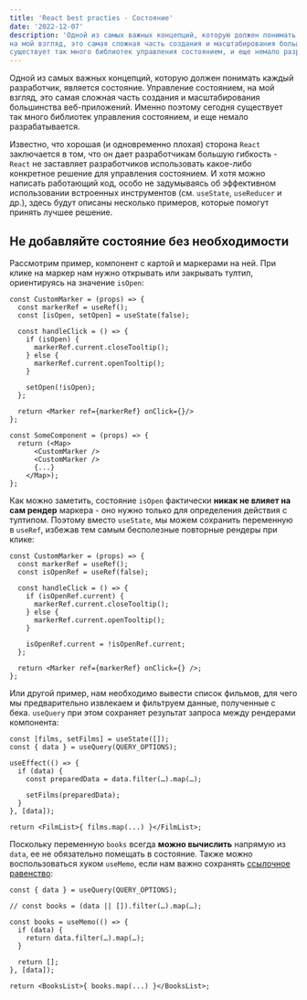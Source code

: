 ```yaml
---
title: 'React best practies - Состояние'
date: '2022-12-07'
description: 'Одной из самых важных концепций, которую должен понимать каждый разработчик, является состояние. Управление состоянием,
на мой взгляд, это самая сложная часть создания и масштабирования большинства веб-приложений. Именно поэтому сегодня
существует так много библиотек управления состоянием, и еще немало разрабатывается.'
---
```


Одной из самых важных концепций, которую должен понимать каждый разработчик, является состояние. Управление состоянием,
на мой взгляд, это самая сложная часть создания и масштабирования большинства веб-приложений. Именно поэтому сегодня
существует так много библиотек управления состоянием, и еще немало разрабатывается.

Известно, что хорошая (и одновременно плохая) сторона `React` заключается в том, что он дает разработчикам большую
гибкость - `React` не заставляет разработчиков использовать какое-либо конкретное решение для управления состоянием. И
хотя можно написать работающий код, особо не задумываясь об эффективном использовании встроенных инструментов (см.
`useState`, `useReducer` и др.), здесь будут описаны несколько примеров, которые помогут принять лучшее решение.

## Не добавляйте состояние без необходимости

Рассмотрим пример, компонент с картой и маркерами на ней. При клике на маркер нам нужно открывать или закрывать тултип,
ориентируясь на значение `isOpen`:

```js[class="line-numbers"]
const CustomMarker = (props) => {
  const markerRef = useRef();
  const [isOpen, setOpen] = useState(false);

  const handleClick = () => {
    if (isOpen) {
      markerRef.current.closeTooltip();
    } else {
      markerRef.current.openTooltip();
    }

    setOpen(!isOpen);
  };

  return <Marker ref={markerRef} onClick={}/>
};

const SomeComponent = (props) => {
  return (<Map>
      <CustomMarker />
      <CustomMarker />
      {...}
    </Map>);
};
```

Как можно заметить, состояние `isOpen` фактически **никак не влияет на сам рендер** маркера - оно нужно только для
определения действия с тултипом. Поэтому вместо `useState`, мы можем сохранить переменную в `useRef`, избежав тем самым
бесполезные повторные рендеры при клике:

```tsx
const CustomMarker = (props) => {
  const markerRef = useRef();
  const isOpenRef = useRef(false);

  const handleClick = () => {
    if (isOpenRef.current) {
      markerRef.current.closeTooltip();
    } else {
      markerRef.current.openTooltip();
    }

    isOpenRef.current = !isOpenRef.current;
  };

  return <Marker ref={markerRef} onClick={} />;
};
```

Или другой пример, нам необходимо вывести список фильмов, для чего мы предварительно извлекаем и фильтруем данные,
полученные с бека. `useQuery` при этом сохраняет результат запроса между рендерами компонента:

```tsx
const [films, setFilms] = useState([]);
const { data } = useQuery(QUERY_OPTIONS);

useEffect(() => {
  if (data) {
    const preparedData = data.filter(…).map(…);

    setFilms(preparedData);
  }
}, [data]);

return <FilmList>{ films.map(...) }</FilmList>;
```

Поскольку переменную `books` всегда **можно вычислить** напрямую из `data`, ее не обязательно помещать в состояние.
Также можно воспользоваться хуком `useMemo`, если нам важно сохранять
[ссылочное равенство](https://learn.javascript.ru/object-copy#sravnenie-po-ssylke):

```tsx
const { data } = useQuery(QUERY_OPTIONS);

// const books = (data || []).filter(…).map(…);

const books = useMemo(() => {
  if (data) {
    return data.filter(…).map(…);
  }

  return [];
}, [data]);

return <BooksList>{ books.map(...) }</BooksList>;
```

